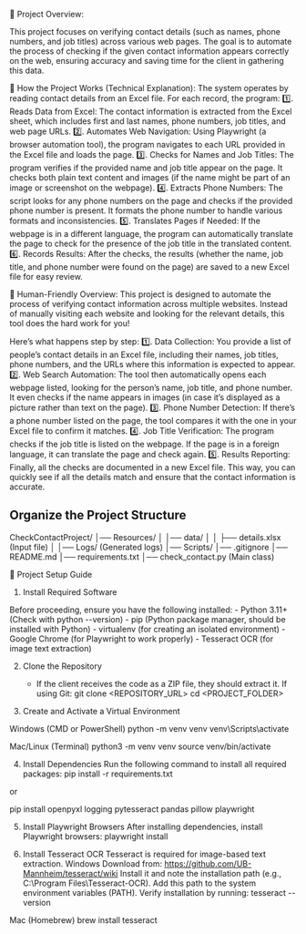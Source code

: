 📅 Project Overview:

This project focuses on verifying contact details (such as names, phone numbers, and job titles) across various web pages. The goal is to automate the process of checking if the given contact information appears correctly on the web, ensuring accuracy and saving time for the client in gathering this data.

🔔 How the Project Works (Technical Explanation):
The system operates by reading contact details from an Excel file. For each record, the program:
    1️⃣. Reads Data from Excel: The contact information is extracted from the Excel sheet, which includes first and last names, phone numbers, job titles, and web page URLs.
    2️⃣. Automates Web Navigation: Using Playwright (a browser automation tool), the program navigates to each URL provided in the Excel file and loads the page.
    3️⃣. Checks for Names and Job Titles: The program verifies if the provided name and job title appear on the page. It checks both plain text content and images (if the name might be part of an image or screenshot on the webpage).
    4️⃣. Extracts Phone Numbers: The script looks for any phone numbers on the page and checks if the provided phone number is present. It formats the phone number to handle various formats and inconsistencies.
    5️⃣. Translates Pages if Needed: If the webpage is in a different language, the program can automatically translate the page to check for the presence of the job title in the translated content.
    6️⃣. Records Results: After the checks, the results (whether the name, job title, and phone number were found on the page) are saved to a new Excel file for easy review.

🔔 Human-Friendly Overview:
This project is designed to automate the process of verifying contact information across multiple websites. Instead of manually visiting each website and looking for the relevant details, this tool does the hard work for you!

Here’s what happens step by step:
    1️⃣. Data Collection: You provide a list of people’s contact details in an Excel file, including their names, job titles, phone numbers, and the URLs where this information is expected to appear.
    2️⃣. Web Search Automation: The tool then automatically opens each webpage listed, looking for the person’s name, job title, and phone number. It even checks if the name appears in images (in case it’s displayed as a picture rather than text on the page).
    3️⃣. Phone Number Detection: If there’s a phone number listed on the page, the tool compares it with the one in your Excel file to confirm it matches.
    4️⃣. Job Title Verification: The program checks if the job title is listed on the webpage. If the page is in a foreign language, it can translate the page and check again.
    5️⃣. Results Reporting: Finally, all the checks are documented in a new Excel file. This way, you can quickly see if all the details match and ensure that the contact information is accurate.


## Organize the Project Structure
CheckContactProject/
│── Resources/
│   │── data/
│   │   ├── details.xlsx  (Input file)
│   │── Logs/  (Generated logs)
│── Scripts/
│── .gitignore
│── README.md
│── requirements.txt
│── check_contact.py  (Main class)


📌 Project Setup Guide
1. Install Required Software

Before proceeding, ensure you have the following installed:
    - Python 3.11+ (Check with python --version)
    - pip (Python package manager, should be installed with Python)
    - virtualenv (for creating an isolated environment)
    - Google Chrome (for Playwright to work properly)
    - Tesseract OCR (for image text extraction)

2. Clone the Repository
    - If the client receives the code as a ZIP file, they should extract it. If using Git:
git clone <REPOSITORY_URL>
cd <PROJECT_FOLDER>


3. Create and Activate a Virtual Environment

Windows (CMD or PowerShell)
python -m venv venv
venv\Scripts\activate

Mac/Linux (Terminal)
python3 -m venv venv
source venv/bin/activate


4. Install Dependencies
Run the following command to install all required packages:
pip install -r requirements.txt

or 

pip install openpyxl logging pytesseract pandas pillow playwright


5. Install Playwright Browsers
After installing dependencies, install Playwright browsers:
playwright install


6. Install Tesseract OCR
Tesseract is required for image-based text extraction.
Windows
    Download from: https://github.com/UB-Mannheim/tesseract/wiki
    Install it and note the installation path (e.g., C:\Program Files\Tesseract-OCR).
    Add this path to the system environment variables (PATH).
    Verify installation by running:
tesseract --version

Mac (Homebrew)
brew install tesseract